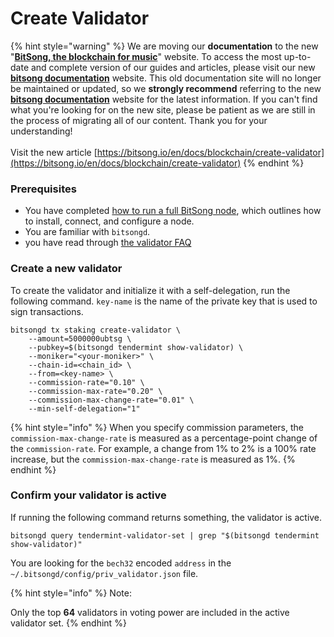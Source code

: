 # Create Validator

{% hint style="warning" %}
We are moving our **documentation** to the new "[**BitSong, the blockchain for music**](https://bitsong.io/en)" website. To access the most up-to-date and complete version of our guides and articles, please visit our new [**bitsong documentation**](https://bitsong.io/en/docs) website. This old documentation site will no longer be maintained or updated, so we **strongly recommend** referring to the new [**bitsong documentation**](https://bitsong.io/en/docs) website for the latest information. If you can't find what you're looking for on the new site, please be patient as we are still in the process of migrating all of our content. Thank you for your understanding!\
\
Visit the new article [https://bitsong.io/en/docs/blockchain/create-validator](https://bitsong.io/en/docs/blockchain/create-validator)
{% endhint %}

### Prerequisites <a href="#prerequisites" id="prerequisites"></a>

* You have completed [how to run a full BitSong node](join-the-mainnet.md), which outlines how to install, connect, and configure a node.
* You are familiar with `bitsongd`.
* you have read through [the validator FAQ](../validators/validator-faq.md)

### Create a new validator <a href="#id-2-create-a-new-validator" id="id-2-create-a-new-validator"></a>

To create the validator and initialize it with a self-delegation, run the following command. `key-name` is the name of the private key that is used to sign transactions.

```
bitsongd tx staking create-validator \
    --amount=5000000ubtsg \
    --pubkey=$(bitsongd tendermint show-validator) \
    --moniker="<your-moniker>" \
    --chain-id=<chain_id> \
    --from=<key-name> \
    --commission-rate="0.10" \
    --commission-max-rate="0.20" \
    --commission-max-change-rate="0.01" \
    --min-self-delegation="1"
```

{% hint style="info" %}
When you specify commission parameters, the `commission-max-change-rate` is measured as a percentage-point change of the `commission-rate`. For example, a change from 1% to 2% is a 100% rate increase, but the `commission-max-change-rate` is measured as 1%.
{% endhint %}

### Confirm your validator is active <a href="#id-3-confirm-your-validator-is-active" id="id-3-confirm-your-validator-is-active"></a>

If running the following command returns something, the validator is active.

```
bitsongd query tendermint-validator-set | grep "$(bitsongd tendermint show-validator)"
```

You are looking for the `bech32` encoded `address` in the `~/.bitsongd/config/priv_validator.json` file.

{% hint style="info" %}
Note:

Only the top **64** validators in voting power are included in the active validator set.
{% endhint %}
